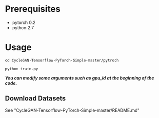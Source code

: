 # Prerequisites
- pytorch 0.2
- python 2.7

# Usage
```
cd CycleGAN-Tensorflow-PyTorch-Simple-master/pytroch

python train.py
```

***You can modify some arguments such as gpu_id at the beginning of the code.***

## Download Datasets
See "CycleGAN-Tensorflow-PyTorch-Simple-master/README.md"